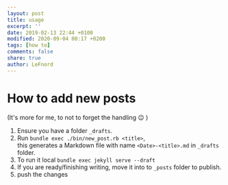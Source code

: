 ```yaml
---
layout: post
title: usage
excerpt: ''
date: 2019-02-13 22:44 +0100
modified: 2020-09-04 00:17 +0200
tags: [how to]
comments: false
share: true
author: LeFnord
---
```


# How to add new posts
(It's more for me, to not to forget the handling 😉 )

1. Ensure you have a folder `_drafts`.  
2. Run `bundle exec ./bin/new_post.rb <title>`,  
   this generates a Markdown file with name `<Date>-<title>.md` in `_drafts` folder.
3. To run it local `bundle exec jekyll serve --draft`
4. If you are ready/finishing writing, move it into to `_posts` folder to publish.
5. push the changes

